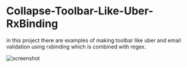 # Collapse-Toolbar-Like-Uber-RxBinding
in this project there are examples of making toolbar like uber and email validation using rxbinding which is combined with regex.

![screenshot](https://user-images.githubusercontent.com/17822478/35932719-fd2465c2-0c6a-11e8-8e49-d3827cda27c6.png)
